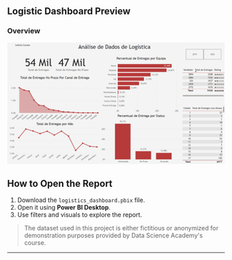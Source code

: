 
## Logistic Dashboard Preview

### Overview
![Overview Image](Images/Logistic%20Overview.png)

## How to Open the Report

1. Download the `logistics_dashboard.pbix` file.  
2. Open it using **Power BI Desktop**.  
3. Use filters and visuals to explore the report.

> The dataset used in this project is either fictitious or anonymized for demonstration purposes provided by Data Science Academy's course.

---
